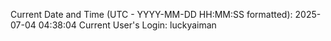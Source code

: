 Current Date and Time (UTC - YYYY-MM-DD HH:MM:SS formatted): 2025-07-04 04:38:04
Current User's Login: luckyaiman
